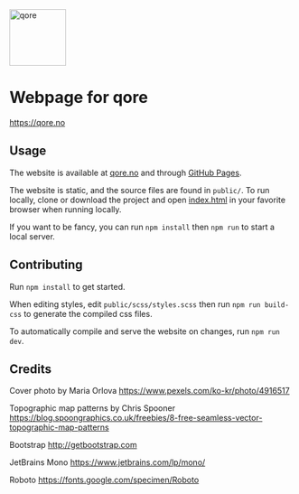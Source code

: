 <picture>
  <source media="(prefers-color-scheme: dark)" srcset="https://qore.no/res/logo-text-white.svg">
  <img width="100" alt="qore" src="https://qore.no/res/logo-text.svg">
</picture>

# Webpage for qore
https://qore.no

## Usage

The website is available at [qore.no](https://qore.no) and through [GitHub Pages](https://qorehq.github.io/qore.no/public).

The website is static, and the source files are found in `public/`. To run locally, clone or download the project and open [index.html](public/index.html) in your favorite browser when running locally.

If you want to be fancy, you can run `npm install` then `npm run` to start a local server.

## Contributing

Run `npm install` to get started.

When editing styles, edit `public/scss/styles.scss` then run `npm run build-css` to generate the compiled css files.

To automatically compile and serve the website on changes, run `npm run dev`.

## Credits

Cover photo by Maria Orlova
https://www.pexels.com/ko-kr/photo/4916517

Topographic map patterns by Chris Spooner
https://blog.spoongraphics.co.uk/freebies/8-free-seamless-vector-topographic-map-patterns

Bootstrap
http://getbootstrap.com

JetBrains Mono
https://www.jetbrains.com/lp/mono/

Roboto
https://fonts.google.com/specimen/Roboto

